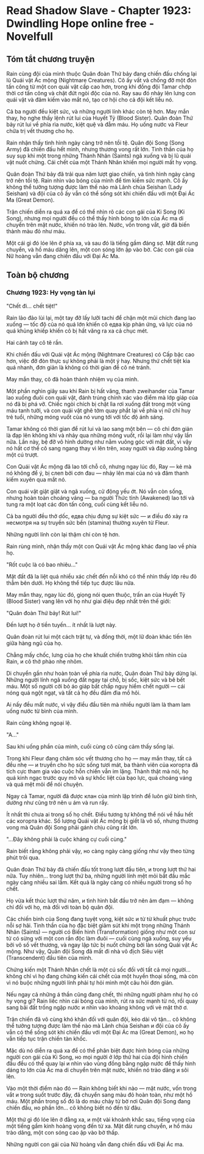 # Read Shadow Slave - Chapter 1923: Dwindling Hope online free - Novelfull

## Tóm tắt chương truyện

Rain cùng đội của mình thuộc Quân đoàn Thứ bảy đang chiến đấu chống lại lũ Quái vật Ác mộng (Nightmare Creatures). Cô ấy vất vả chống đỡ một đòn tấn công từ một con quái vật cấp cao hơn, trong khi đồng đội Tamar chớp thời cơ tấn công và chặt đứt ngòi độc của nó. Ray sau đó nhảy lên lưng con quái vật và đâm kiếm vào mắt nó, tạo cơ hội cho cả đội kết liễu nó.

Cả ba người đều kiệt sức, và những người lính khác còn tệ hơn. May mắn thay, họ nghe thấy lệnh rút lui của Huyết Tỷ (Blood Sister). Quân đoàn Thứ bảy rút lui về phía rìa nước, kiệt quệ và đẫm máu. Họ uống nước và Fleur chữa trị vết thương cho họ.

Rain nhận thấy tình hình ngày càng trở nên tồi tệ. Quân đội Song (Song Army) đã chiến đấu hết mình, nhưng thương vong rất lớn. Tinh thần của họ suy sụp khi một trong những Thánh Nhân (Saints) ngã xuống và bị lũ quái vật nuốt chửng. Cái chết của một Thánh Nhân khiến mọi người mất hy vọng.

Quân đoàn Thứ bảy đã trải qua năm lượt giao chiến, và tình hình ngày càng trở nên tồi tệ. Rain nhìn vào bóng của mình để tìm kiếm sức mạnh. Cô ấy không thể tưởng tượng được làm thế nào mà Lãnh chúa Seishan (Lady Seishan) và đội của cô ấy vẫn có thể sống sót khi chiến đấu với một Đại Ác Ma (Great Demon).

Trận chiến diễn ra quá xa để có thể nhìn rõ các con gái của Ki Song (Ki Song), nhưng mọi người đều có thể thấy hình bóng to lớn của Ác ma di chuyển trên mặt nước, khiến nó trào lên. Nước, vốn trong vắt, giờ đã biến thành màu đỏ như máu.

Một cái gì đó lóe lên ở phía xa, và sau đó là tiếng gầm đáng sợ. Mặt đất rung chuyển, và hồ máu dâng lên, một con sóng lớn ập vào bờ. Các con gái của Nữ hoàng vẫn đang chiến đấu với Đại Ác Ma.

## Toàn bộ chương

### Chương 1923: Hy vọng tàn lụi

"Chết đi... chết tiệt!"

Rain lảo đảo lùi lại, một tay đỡ lấy lưỡi tachi để chặn một mũi chích đang lao xuống — tốc độ của nó quá lớn khiến cô едва kịp phản ứng, và lực của nó quá khủng khiếp khiến cô bị hất văng ra xa cả chục mét.

Hai cánh tay cô tê rần.

Khi chiến đấu với Quái vật Ác mộng (Nightmare Creatures) có Cấp bậc cao hơn, việc đỡ đòn thực sự không phải là một ý hay. Nhưng thứ chết tiệt kia quá nhanh, đơn giản là không có thời gian để cô né tránh.

May mắn thay, cô đã hoàn thành nhiệm vụ của mình.

Một phần nghìn giây sau khi Rain bị hất văng, thanh zweihander của Tamar lao xuống đuôi con quái vật, đánh trúng chính xác vào điểm mà lớp giáp của nó đã bị phá vỡ. Chiếc ngòi chích bị chặt lìa rơi xuống đất trong một vũng máu tanh tưởi, và con quái vật ghê tởm quay phắt lại về phía vị nữ chỉ huy trẻ tuổi, những móng vuốt của nó vung tới với tốc độ ánh sáng.

Tamar không có thời gian để rút lui và lao sang một bên — cô chỉ đơn giản là đạp lên không khí và nhảy qua những móng vuốt, rồi lại làm như vậy lần nữa. Lần này, bệ đỡ vô hình dường như nằm vuông góc với mặt đất, vì vậy nó hất cơ thể cô sang ngang thay vì lên trên, xoay người và đáp xuống bằng một cú trượt.

Con Quái vật Ác mộng đã lao tới chỗ cô, nhưng ngay lúc đó, Ray — kẻ mà nó không để ý, bị слеп bởi cơn đau — nhảy lên mai của nó và đâm thanh kiếm xuyên qua mắt nó.

Con quái vật giật giật và ngã xuống, cử động yếu ớt. Nó vẫn còn sống, nhưng hoàn toàn choáng váng — ba người Thức tỉnh (Awakened) lao tới và tung ra một loạt các đòn tấn công, cuối cùng kết liễu nó.

Cả ba người đều thở dốc, едва chịu đựng sự kiệt sức — и điều đó xảy ra несмотря на sự truyền sức bền (stamina) thường xuyên từ Fleur.

Những người lính còn lại thậm chí còn tệ hơn.

Rain rùng mình, nhận thấy một con Quái vật Ác mộng khác đang lao về phía họ.

"Rốt cuộc là có bao nhiêu..."

Mặt đất đã la liệt quá nhiều xác chết đến nỗi khó có thể nhìn thấy lớp rêu đỏ thẫm bên dưới. Họ không thể tiếp tục được lâu nữa.

May mắn thay, ngay lúc đó, giọng nói quen thuộc, trấn an của Huyết Tỷ (Blood Sister) vang lên với họ như giai điệu đẹp nhất trên thế giới:

"Quân đoàn Thứ bảy! Rút lui!"

Đến lượt họ ở tiền tuyến... ít nhất là lượt này.

Quân đoàn rút lui một cách trật tự, và đồng thời, một lữ đoàn khác tiến lên giữa hàng ngũ của họ.

Chẳng mấy chốc, lưng của họ che khuất chiến trường khỏi tầm nhìn của Rain, и cô thở phào nhẹ nhõm.

Di chuyển gần như hoàn toàn về phía rìa nước, Quân đoàn Thứ bảy dừng lại. Những người lính ngã xuống đất ngay tại chỗ, bị sốc, kiệt sức và bê bết máu. Một số người cởi bỏ áo giáp bất chấp nguy hiểm chết người — cái nóng quá ngột ngạt, và tất cả họ đều đầm đìa mồ hôi.

Ai nấy đều mất nước, vì vậy điều đầu tiên mà nhiều người làm là tham lam uống nước từ bình của mình.

Rain cũng không ngoại lệ.

"А..."

Sau khi uống phần của mình, cuối cùng cô cũng cảm thấy sống lại.

Trong khi Fleur đang chăm sóc vết thương cho họ — may mắn thay, tất cả đều nhẹ — и truyền cho họ sức sống tươi mát, ba thành viên của когорта đã tích cực tham gia vào cuộc hỗn chiến vẫn im lặng. Thành thật mà nói, họ quá kinh ngạc trước quy mô và sự khốc liệt của bạo lực, quá choáng váng và quá mệt mỏi để nói chuyện.

Ngay cả Tamar, người đã được клан của mình lập trình để luôn giữ bình tĩnh, dường như cũng trở nên u ám và run rẩy.

Ít nhất thì chưa ai trong số họ chết. Điều tương tự không thể nói về hầu hết các когорта khác. Số lượng Quái vật Ác mộng bị giết là vô số, nhưng thương vong mà Quân đội Song phải gánh chịu cũng rất lớn.

"...Đây không phải là cuộc kháng cự cuối cùng."

Rain biết rằng không phải vậy, но càng ngày càng giống như vậy theo từng phút trôi qua.

Quân đoàn Thứ bảy đã chiến đấu tốt trong lượt đầu tiên, и trong lượt thứ hai nữa. Tuy nhiên... trong lượt thứ ba, những người lính mệt mỏi bắt đầu mắc ngày càng nhiều sai lầm. Kết quả là ngày càng có nhiều người trong số họ chết.

Họ vừa kết thúc lượt thứ năm, и tình hình bắt đầu trở nên ảm đạm — không chỉ đối với họ, mà đối với toàn bộ quân đội.

Các chiến binh của Song đang tuyệt vọng, kiệt sức и từ từ khuất phục trước nỗi sợ hãi. Tinh thần của họ đặc biệt giảm sút khi một trong những Thánh Nhân (Saints) — người có Biến hình (Transformation) giống như một con sư tử có sừng với một con rắn độc làm đuôi — cuối cùng ngã xuống, suy yếu bởi vô số vết thương, và ngay lập tức bị nuốt chửng bởi làn sóng Quái vật Ác mộng. Như vậy, Quân đội Song đã mất đi nhà vô địch Siêu việt (Transcendent) đầu tiên của mình.

Chứng kiến một Thánh Nhân chết là một cú sốc đối với tất cả mọi người... không chỉ vì họ đang chứng kiến cái chết của một huyền thoại sống, mà còn vì nó buộc những người lính phải tự hỏi mình một câu hỏi đơn giản.

Nếu ngay cả những á thần cũng đang chết, thì những người phàm như họ có hy vọng gì? Rain liếc nhìn cái bóng của mình, rút ra sức mạnh từ nó, rồi quay sang bãi đất trống ngập nước и nhìn vào khoảng không với vẻ mặt thờ ơ.

Trận chiến đã vô cùng khó khăn đối với quân đội, kéo dài vô tận... cô không thể tưởng tượng được làm thế nào mà Lãnh chúa Seishan и đội của cô ấy vẫn có thể sống sót khi chiến đấu với một Đại Ác ma (Great Demon), но họ vẫn tiếp tục trận chiến tàn khốc.

Mặc dù nó diễn ra quá xa để có thể phân biệt được hình bóng của những người con gái của Ki Song, но mọi người ở lớp thứ hai của đội hình chiến đấu đều có thể quay lại и nhìn vào vùng đồng bằng ngập nước để thấy hình dáng to lớn của Ác ma di chuyển trên mặt nước, khiến nó trào dâng и sôi lên.

Vào một thời điểm nào đó — Rain không biết khi nào — mặt nước, vốn trong vắt и trong suốt trước đây, đã chuyển sang màu đỏ hoàn toàn, như một hồ máu. Một phần trong số đó là do máu chảy từ bờ nơi Quân đội Song đang chiến đấu, но phần lớn... cô không biết nó đến từ đâu.

Một thứ gì đó lóe lên ở đằng xa, и một vài khoảnh khắc sau, tiếng vọng của một tiếng gầm kinh hoàng vọng đến từ xa. Mặt đất rung chuyển, и hồ máu trào dâng, một con sóng cao ập vào bờ thấp.

Những người con gái của Nữ hoàng vẫn đang chiến đấu với Đại Ác ma.